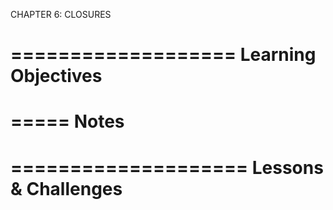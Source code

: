 CHAPTER 6: CLOSURES

===================
Learning Objectives
===================

=====
Notes
=====

====================
Lessons & Challenges
==================== 